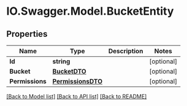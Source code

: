 # IO.Swagger.Model.BucketEntity
## Properties

Name | Type | Description | Notes
------------ | ------------- | ------------- | -------------
**Id** | **string** |  | [optional] 
**Bucket** | [**BucketDTO**](BucketDTO.md) |  | [optional] 
**Permissions** | [**PermissionsDTO**](PermissionsDTO.md) |  | [optional] 

[[Back to Model list]](../README.md#documentation-for-models) [[Back to API list]](../README.md#documentation-for-api-endpoints) [[Back to README]](../README.md)

